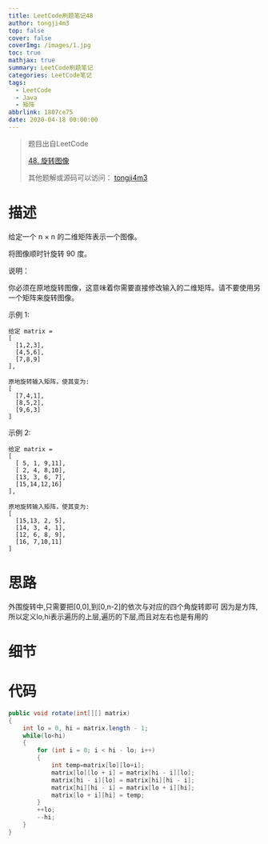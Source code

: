 ```yaml
---
title: LeetCode刷题笔记48
author: tongji4m3
top: false
cover: false
coverImg: /images/1.jpg
toc: true
mathjax: true
summary: LeetCode刷题笔记
categories: LeetCode笔记
tags:
  - LeetCode
  - Java
  - 矩阵
abbrlink: 1807ce75
date: 2020-04-18 00:00:00
---
```


> 题目出自LeetCode
>
> [48. 旋转图像](https://leetcode-cn.com/problems/rotate-image/)
>
>  其他题解或源码可以访问： [tongji4m3](https://github.com/tongji4m3/LeetCode)



# 描述
给定一个 n × n 的二维矩阵表示一个图像。

将图像顺时针旋转 90 度。

说明：

你必须在原地旋转图像，这意味着你需要直接修改输入的二维矩阵。请不要使用另一个矩阵来旋转图像。

示例 1:
```
给定 matrix = 
[
  [1,2,3],
  [4,5,6],
  [7,8,9]
],

原地旋转输入矩阵，使其变为:
[
  [7,4,1],
  [8,5,2],
  [9,6,3]
]
```
示例 2:
```
给定 matrix =
[
  [ 5, 1, 9,11],
  [ 2, 4, 8,10],
  [13, 3, 6, 7],
  [15,14,12,16]
], 

原地旋转输入矩阵，使其变为:
[
  [15,13, 2, 5],
  [14, 3, 4, 1],
  [12, 6, 8, 9],
  [16, 7,10,11]
]
```


# 思路
外围旋转中,只需要把[0,0],到[0,n-2]的依次与对应的四个角旋转即可
因为是方阵,所以定义lo,hi表示遍历的上层,遍历的下层,而且对左右也是有用的
# 细节


# 代码

```java
public void rotate(int[][] matrix)
{
    int lo = 0, hi = matrix.length - 1;
    while(lo<hi)
    {
        for (int i = 0; i < hi - lo; i++)
        {
            int temp=matrix[lo][lo+i];
            matrix[lo][lo + i] = matrix[hi - i][lo];
            matrix[hi - i][lo] = matrix[hi][hi - i];
            matrix[hi][hi - i] = matrix[lo + i][hi];
            matrix[lo + i][hi] = temp;
        }
        ++lo;
        --hi;
    }
}
```



